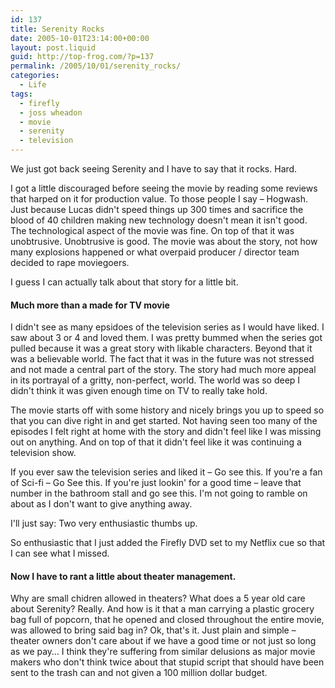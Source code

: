 ```yaml
---
id: 137
title: Serenity Rocks
date: 2005-10-01T23:14:00+00:00
layout: post.liquid
guid: http://top-frog.com/?p=137
permalink: /2005/10/01/serenity_rocks/
categories:
  - Life
tags:
  - firefly
  - joss wheadon
  - movie
  - serenity
  - television
---
```

We just got back seeing Serenity and I have to say that it rocks. Hard.

I got a little discouraged before seeing the movie by reading some reviews that harped on it for production value. To those people I say – Hogwash. Just because Lucas didn't speed things up 300 times and sacrifice the blood of 40 children making new technology doesn't mean it isn't good. The technological aspect of the movie was fine. On top of that it was unobtrusive. Unobtrusive is good. The movie was about the story, not how many explosions happened or what overpaid producer / director team decided to rape moviegoers.

I guess I can actually talk about that story for a little bit.



#### Much more than a made for TV movie

I didn't see as many epsidoes of the television series as I would have liked. I saw about 3 or 4 and loved them. I was pretty bummed when the series got pulled because it was a great story with likable characters. Beyond that it was a believable world. The fact that it was in the future was not stressed and not made a central part of the story. The story had much more appeal in its portrayal of a gritty, non-perfect, world. The world was so deep I didn't think it was given enough time on TV to really take hold. 

The movie starts off with some history and nicely brings you up to speed so that you can dive right in and get started. Not having seen too many of the episodes I felt right at home with the story and didn't feel like I was missing out on anything. And on top of that it didn't feel like it was continuing a television show.

If you ever saw the television series and liked it – Go see this. If you're a fan of Sci-fi – Go See this. If you're just lookin' for a good time – leave that number in the bathroom stall and go see this. I'm not going to ramble on about as I don't want to give anything away.

I'll just say: Two very enthusiastic thumbs up.

So enthusiastic that I just added the Firefly DVD set to my Netflix cue so that I can see what I missed.

#### Now I have to rant a little about theater management.

Why are small chidren allowed in theaters? What does a 5 year old care about Serenity? Really. And how is it that a man carrying a plastic grocery bag full of popcorn, that he opened and closed throughout the entire movie, was allowed to bring said bag in? Ok, that's it. Just plain and simple – theater owners don't care about if we have a good time or not just so long as we pay… I think they're suffering from similar delusions as major movie makers who don't think twice about that stupid script that should have been sent to the trash can and not given a 100 million dollar budget.
